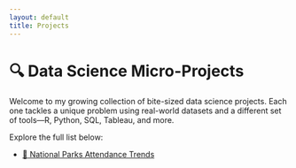 ```yaml
---
layout: default
title: Projects
---
```


# 🔍 Data Science Micro-Projects

Welcome to my growing collection of bite-sized data science projects. Each one tackles a unique problem using real-world datasets and a different set of tools—R, Python, SQL, Tableau, and more.

Explore the full list below:

- [🗻 National Parks Attendance Trends](/projects/NationalParkAttendance/)
<!-- - [♿ Disability Employment Gap](/projects/disability-employment/)
- [⏳ Productivity by Work Style](/projects/productivity-trends/)
- [📉 Inflation and Essential Spending](/projects/inflation-analysis/) -->
